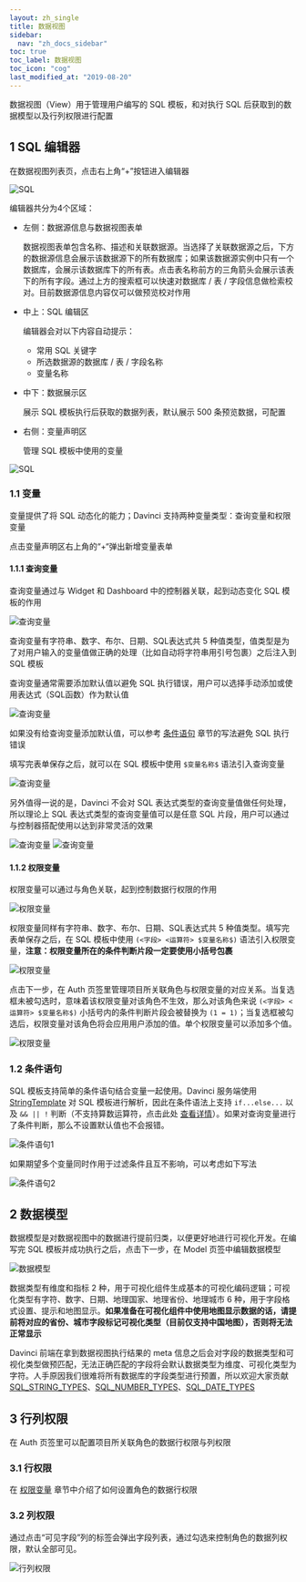 ```yaml
---
layout: zh_single
title: 数据视图
sidebar:
  nav: "zh_docs_sidebar"
toc: true
toc_label: 数据视图
toc_icon: "cog"
last_modified_at: "2019-08-20"
---
```


数据视图（View）用于管理用户编写的 SQL 模板，和对执行 SQL 后获取到的数据模型以及行列权限进行配置

## 1 SQL 编辑器

在数据视图列表页，点击右上角“+”按钮进入编辑器

![SQL](../../assets/images/view/1.1.png)

编辑器共分为4个区域：
- 左侧：数据源信息与数据视图表单

  数据视图表单包含名称、描述和关联数据源。当选择了关联数据源之后，下方的数据源信息会展示该数据源下的所有数据库；如果该数据源实例中只有一个数据库，会展示该数据库下的所有表。点击表名称前方的三角箭头会展示该表下的所有字段。通过上方的搜索框可以快速对数据库 / 表 / 字段信息做检索校对。目前数据源信息内容仅可以做预览校对作用

- 中上：SQL 编辑区

  编辑器会对以下内容自动提示：
  
  - 常用 SQL 关键字
  - 所选数据源的数据库 / 表 / 字段名称
  - 变量名称

- 中下：数据展示区

  展示 SQL 模板执行后获取的数据列表，默认展示 500 条预览数据，可配置

- 右侧：变量声明区

  管理 SQL 模板中使用的变量

![SQL](../../assets/images/view/1.2.png)

### 1.1 变量

变量提供了将 SQL 动态化的能力；Davinci 支持两种变量类型：查询变量和权限变量

点击变量声明区右上角的“+“弹出新增变量表单

#### 1.1.1 查询变量

查询变量通过与 Widget 和 Dashboard 中的控制器关联，起到动态变化 SQL 模板的作用

![查询变量](../../assets/images/view/1.1.1.png)

查询变量有字符串、数字、布尔、日期、SQL表达式共 5 种值类型，值类型是为了对用户输入的变量值做正确的处理（比如自动将字符串用引号包裹）之后注入到 SQL 模板

查询变量通常需要添加默认值以避免 SQL 执行错误，用户可以选择手动添加或使用表达式（SQL函数）作为默认值

![查询变量](../../assets/images/view/1.1.2.png)

如果没有给查询变量添加默认值，可以参考 [条件语句](2.2-view#12-条件语句) 章节的写法避免 SQL 执行错误

填写完表单保存之后，就可以在 SQL 模板中使用 `$变量名称$` 语法引入查询变量

![查询变量](../../assets/images/view/1.1.3.png)

另外值得一说的是，Davinci 不会对 SQL 表达式类型的查询变量值做任何处理，所以理论上 SQL 表达式类型的查询变量值可以是任意 SQL 片段，用户可以通过与控制器搭配使用以达到非常灵活的效果

![查询变量](../../assets/images/view/1.1.4.png)
![查询变量](../../assets/images/view/1.1.5.png)

#### 1.1.2 权限变量

权限变量可以通过与角色关联，起到控制数据行权限的作用

![权限变量](../../assets/images/view/1.2.1.png)

权限变量同样有字符串、数字、布尔、日期、SQL表达式共 5 种值类型。填写完表单保存之后，在 SQL 模板中使用 `(<字段> <运算符> $变量名称$)` 语法引入权限变量，**注意：权限变量所在的条件判断片段一定要使用小括号包裹**

![权限变量](../../assets/images/view/1.2.2.png)

点击下一步，在 Auth 页签里管理项目所关联角色与权限变量的对应关系。当复选框未被勾选时，意味着该权限变量对该角色不生效，那么对该角色来说 `(<字段> <运算符> $变量名称$)` 小括号内的条件判断片段会被替换为 `(1 = 1)`；当复选框被勾选后，权限变量对该角色将会应用用户添加的值。单个权限变量可以添加多个值。

![权限变量](../../assets/images/view/1.2.3.png)

### 1.2 条件语句

SQL 模板支持简单的条件语句结合变量一起使用。Davinci 服务端使用 [StringTemplate](https://www.stringtemplate.org/) 对 SQL 模板进行解析，因此在条件语法上支持 `if...else...` 以及 `&& || !` 判断（不支持算数运算符，点击此处 [查看详情](https://github.com/antlr/stringtemplate4/blob/master/doc/templates.md#conditionals)）。如果对查询变量进行了条件判断，那么不设置默认值也不会报错。

![条件语句1](../../assets/images/view/1.2.4.png)

如果期望多个变量同时作用于过滤条件且互不影响，可以考虑如下写法

![条件语句2](../../assets/images/view/1.2.5.png)

## 2 数据模型

数据模型是对数据视图中的数据进行提前归类，以便更好地进行可视化开发。在编写完 SQL 模板并成功执行之后，点击下一步，在 Model 页签中编辑数据模型

![数据模型](../../assets/images/view/2.1.png)

数据类型有维度和指标 2 种，用于可视化组件生成基本的可视化编码逻辑；可视化类型有字符、数字、日期、地理国家、地理省份、地理城市 6 种，用于字段格式设置、提示和地图显示。**如果准备在可视化组件中使用地图显示数据的话，请提前将对应的省份、城市字段标记可视化类型（目前仅支持中国地图），否则将无法正常显示**

Davinci 前端在拿到数据视图执行结果的 meta 信息之后会对字段的数据类型和可视化类型做预匹配，无法正确匹配的字段将会默认数据类型为维度、可视化类型为字符。人手原因我们很难将所有数据库的字段类型进行预置，所以欢迎大家贡献 [SQL_STRING_TYPES](https://github.com/edp963/davinci/blob/master/webapp/app/globalConstants.ts#L176)、[SQL_NUMBER_TYPES](https://github.com/edp963/davinci/blob/master/webapp/app/globalConstants.ts#L183)、[SQL_DATE_TYPES](https://github.com/edp963/davinci/blob/master/webapp/app/globalConstants.ts#L188)

## 3 行列权限

在 Auth 页签里可以配置项目所关联角色的数据行权限与列权限

### 3.1 行权限

在 [权限变量](2.2-view#112-权限变量) 章节中介绍了如何设置角色的数据行权限

### 3.2 列权限

通过点击“可见字段”列的标签会弹出字段列表，通过勾选来控制角色的数据列权限，默认全部可见。

![行列权限](../../assets/images/view/3.1.png)
